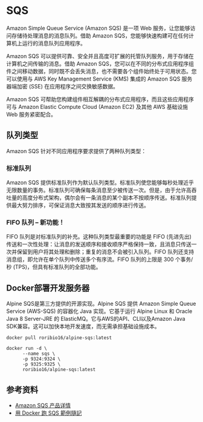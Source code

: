 # SQS

Amazon Simple Queue Service (Amazon SQS) 是一项 Web 服务，让您能够访问存储待处理消息的消息队列。借助 Amazon SQS，您能够快速构建可在任何计算机上运行的消息队列应用程序。

Amazon SQS 可以提供可靠、安全并且高度可扩展的托管队列服务，用于存储在计算机之间传输的消息。借助 Amazon SQS，您可以在不同的分布式应用程序组件之间移动数据，同时既不会丢失消息，也不需要各个组件始终处于可用状态。您可以使用与 AWS Key Management Service (KMS) 集成的 Amazon SQS 服务器端加密 (SSE) 在应用程序之间交换敏感数据。

Amazon SQS 可帮助您构建组件相互解耦的分布式应用程序，而且这些应用程序可与 Amazon Elastic Compute Cloud (Amazon EC2) 及其他 AWS 基础设施 Web 服务紧密配合。

## 队列类型

Amazon SQS 针对不同应用程序要求提供了两种队列类型：

### 标准队列

Amazon SQS 提供标准队列作为默认队列类型。标准队列使您能够每秒处理近乎无限数量的事务。标准队列可确保每条消息至少被传送一次。但是，由于允许高吞吐量的高度分布式架构，偶尔会有一条消息的某个副本不按顺序传送。标准队列提供最大努力排序，可保证消息大致按其发送的顺序进行传送。

### FIFO 队列 – 新功能！

FIFO 队列是对标准队列的补充。这种队列类型最重要的功能是 FIFO (先进先出) 传送和一次性处理：让消息的发送顺序和接收顺序严格保持一致，且消息只传送一次并保留到用户将其处理和删除；重复的消息不会被引入队列。FIFO 队列还支持消息组，即允许在单个队列中传送多个有序流。FIFO 队列的上限是 300 个事务/秒 (TPS)，但具有标准队列的全部功能。

## Docker部署开发服务器

Alpine SQS是第三方提供的开源实现。Alpine SQS 提供 Amazon Simple Queue Service (AWS-SQS) 的容器化 Java 实现。它基于运行 Alpine Linux 和 Oracle Java 8 Server-JRE 的 ElasticMQ。它与AWS的API、CLI以及Amazon Java SDK兼容。这可以加快本地开发速度，而无需承担基础设施成本。

```shell
docker pull roribio16/alpine-sqs:latest

docker run -d \
      --name sqs \
      -p 9324:9324 \
      -p 9325:9325 \
      roribio16/alpine-sqs:latest
```

## 参考资料

- [Amazon SQS 产品详情](https://aws.amazon.com/cn/sqs/details/?nc1=h_ls)
- [用 Docker 跑 SQS 範例隨記](https://lihan.cc/2021/11/1131/)
